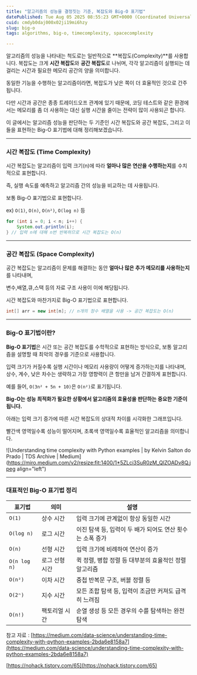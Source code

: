```yaml
---
title: "알고리즘의 성능을 결정짓는 기준, 복잡도와 Big-O 표기법"
datePublished: Tue Aug 05 2025 08:55:23 GMT+0000 (Coordinated Universal Time)
cuid: cmdyb0daj000x02ji19mi6hzy
slug: big-o
tags: algorithms, big-o, timecomplexity, spacecomplexity

---
```


알고리즘의 성능을 나타내는 척도로는 일반적으로 \*\*복잡도(Complexity)\*\*를 사용합니다. 복잡도는 크게 **시간 복잡도**와 **공간 복잡도**로 나뉘며, 각각 알고리즘이 실행되는 데 걸리는 시간과 필요한 메모리 공간의 양을 의미합니다.

동일한 기능을 수행하는 알고리즘이라면, 복잡도가 낮은 쪽이 더 효율적인 것으로 간주됩니다.

다만 시간과 공간은 종종 트레이드오프 관계에 있기 때문에, 코딩 테스트와 같은 환경에서는 메모리를 좀 더 사용하는 대신 실행 시간을 줄이는 전략이 많이 사용되곤 합니다.

이 글에서는 알고리즘 성능을 판단하는 두 기준인 시간 복잡도와 공간 복잡도, 그리고 이들을 표현하는 Big-O 표기법에 대해 정리해보겠습니다.

---

### 시간 복잡도 (Time Complexity)

시간 복잡도는 알고리즘이 입력 크기(n)에 따라 **얼마나 많은 연산을 수행하는지**를 수치적으로 표현합니다.

즉, 실행 속도를 예측하고 알고리즘 간의 성능을 비교하는 데 사용됩니다.

보통 Big-O 표기법으로 표현합니다.

ex) `O(1)`, `O(n)`, `O(n²)`, `O(log n)` 등

```java
for (int i = 0; i < n; i++) {
    System.out.println(i);
} // 입력 n에 대해 n번 반복하므로 시간 복잡도는 O(n)
```

---

### 공간 복잡도 (Space Complexity)

공간 복잡도는 알고리즘이 문제를 해결하는 동안 **얼마나 많은 추가 메모리를 사용하는지**를 나타내며,

변수,배열,큐,스택 등의 자료 구조 사용이 이에 해당됩니다.

시간 복잡도와 마찬가지로 Big-O 표기법으로 표현합니다.

```java
int[] arr = new int[n]; // n개의 정수 배열을 사용 -> 공간 복잡도는 O(n)
```

---

### Big-O 표기법이란?

**Big-O 표기법**은 시간 또는 공간 복잡도를 수학적으로 표현하는 방식으로, 보통 알고리즘을 설명할 때 최악의 경우를 기준으로 사용합니다.

입력 크기가 커질수록 실행 시간이나 메모리 사용량이 어떻게 증가하는지를 나타내며, 상수, 계수, 낮은 차수는 생략하고 가장 영향력이 큰 항만을 남겨 간결하게 표현합니다.

예를 들어, `O(3n² + 5n + 10)`은 `O(n²)`로 표기됩니다.

**Big-O는 성능 최적화가 필요한 상황에서 알고리즘의 효율성을 판단하는 중요한 기준이 됩니다.**

아래는 입력 크기 증가에 따른 시간 복잡도의 상대적 차이를 시각화한 그래프입니다.

빨간색 영역일수록 성능이 떨어지며, 초록색 영역일수록 효율적인 알고리즘을 의미합니다.

![Understanding time complexity with Python examples | by Kelvin Salton do  Prado | TDS Archive | Medium](https://miro.medium.com/v2/resize:fit:1400/1*5ZLci3SuR0zM_QlZOADv8Q.jpeg align="left")

---

### 대표적인 Big-O 표기법 정리

| 표기법 | 의미 | 설명 |
| --- | --- | --- |
| `O(1)` | 상수 시간 | 입력 크기에 관계없이 항상 동일한 시간 |
| `O(log n)` | 로그 시간 | 이진 탐색 등, 입력이 두 배가 되어도 연산 횟수는 소폭 증가 |
| `O(n)` | 선형 시간 | 입력 크기에 비례하여 연산이 증가 |
| `O(n log n)` | 로그 선형 시간 | 퀵 정렬, 병합 정렬 등 대부분의 효율적인 정렬 알고리즘 |
| `O(n²)` | 이차 시간 | 중첩 반복문 구조, 버블 정렬 등 |
| `O(2ⁿ)` | 지수 시간 | 모든 조합 탐색 등, 입력이 조금만 커져도 급격히 느려짐 |
| `O(n!)` | 팩토리얼 시간 | 순열 생성 등 모든 경우의 수를 탐색하는 완전탐색 |

참고 자료 : [https://medium.com/data-science/understanding-time-complexity-with-python-examples-2bda6e8158a7](https://medium.com/data-science/understanding-time-complexity-with-python-examples-2bda6e8158a7)

[https://nohack.tistory.com/65](https://nohack.tistory.com/65)